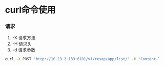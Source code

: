 # curl命令使用


### 请求

1. -X 请求方法
2. -H 请求头
3. -d 请求参数

```sh
curl -X POST 'http://10.13.2.133:6101/v1/resop/app/list/' -H "Content-Type:application/json" -d '{"customer_id":"CDS00916","user_id":"yi.pan","api_flag":1}'
```

